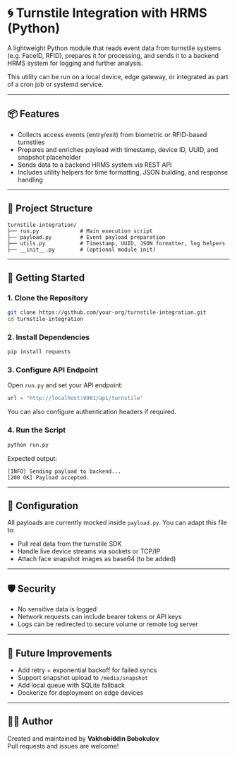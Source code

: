 # 🌀 Turnstile Integration with HRMS (Python)

A lightweight Python module that reads event data from turnstile systems (e.g. FaceID, RFID), prepares it for processing, and sends it to a backend HRMS system for logging and further analysis.

This utility can be run on a local device, edge gateway, or integrated as part of a cron job or systemd service.

---

## 📦 Features

- Collects access events (entry/exit) from biometric or RFID-based turnstiles
- Prepares and enriches payload with timestamp, device ID, UUID, and snapshot placeholder
- Sends data to a backend HRMS system via REST API
- Includes utility helpers for time formatting, JSON building, and response handling

---

## 📁 Project Structure

```
turnstile-integration/
├── run.py             # Main execution script
├── payload.py         # Event payload preparation
├── utils.py           # Timestamp, UUID, JSON formatter, log helpers
├── __init__.py        # (optional module init)
```

---

## 🚀 Getting Started

### 1. Clone the Repository

```bash
git clone https://github.com/your-org/turnstile-integration.git
cd turnstile-integration
```

### 2. Install Dependencies

```bash
pip install requests
```

### 3. Configure API Endpoint

Open `run.py` and set your API endpoint:

```python
url = "http://localhost:9981/api/turnstile"
```

You can also configure authentication headers if required.

### 4. Run the Script

```bash
python run.py
```

Expected output:

```
[INFO] Sending payload to backend...
[200 OK] Payload accepted.
```

---

## 🔧 Configuration

All payloads are currently mocked inside `payload.py`. You can adapt this file to:

- Pull real data from the turnstile SDK
- Handle live device streams via sockets or TCP/IP
- Attach face snapshot images as base64 (to be added)

---

## 🛡 Security

- No sensitive data is logged
- Network requests can include bearer tokens or API keys
- Logs can be redirected to secure volume or remote log server

---

## 🔮 Future Improvements

- Add retry + exponential backoff for failed syncs
- Support snapshot upload to `/media/snapshot`
- Add local queue with SQLite fallback
- Dockerize for deployment on edge devices

---

## 👨‍💻 Author

Created and maintained by **Vakhobiddin Bobokulov**  
Pull requests and issues are welcome!